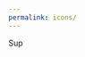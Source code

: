 ```yaml
---
permalink: icons/
---
```


Sup

<a href="zpl://screen?sid=5a91ef0c3388d9a18029331c&pid=5a57d3985dd6d3ef719b48df">
  <img srcset="{{site.zeplinurl}}/Library 2x" />
</a>

